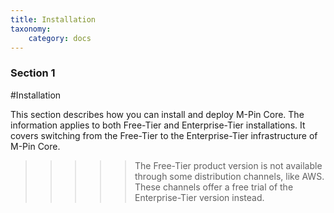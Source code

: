 ```yaml
---
title: Installation
taxonomy:
    category: docs
---
```


### Section 1

#Installation

This section describes how you can install and deploy M-Pin Core. The information applies to both Free-Tier and Enterprise-Tier installations. It covers switching from the Free-Tier to the Enterprise-Tier infrastructure of M-Pin Core.

>>>>>The Free-Tier product version is not available through some distribution channels, like AWS. These channels offer a free trial of the Enterprise-Tier version instead.
